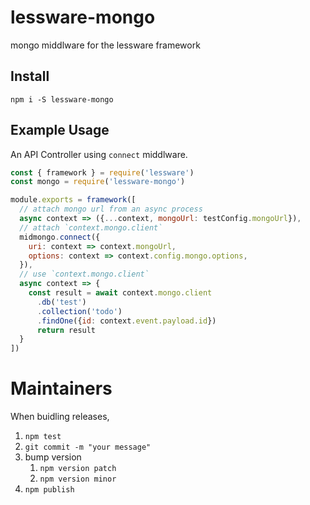# lessware-mongo
mongo middlware for the lessware framework

## Install
`npm i -S lessware-mongo`


## Example Usage
An API Controller using `connect` middlware.

```javascript
const { framework } = require('lessware')
const mongo = require('lessware-mongo')

module.exports = framework([
  // attach mongo url from an async process
  async context => ({...context, mongoUrl: testConfig.mongoUrl}),
  // attach `context.mongo.client`
  midmongo.connect({
    uri: context => context.mongoUrl,
    options: context => context.config.mongo.options,
  }),
  // use `context.mongo.client`
  async context => {
    const result = await context.mongo.client
      .db('test')
      .collection('todo')
      .findOne({id: context.event.payload.id})
      return result
  }
])
```

# Maintainers

When buidling releases,
1. `npm test`
2. `git commit -m "your message"`
3. bump version 
   1. `npm version patch`
   2. `npm version minor`
4. `npm publish`
